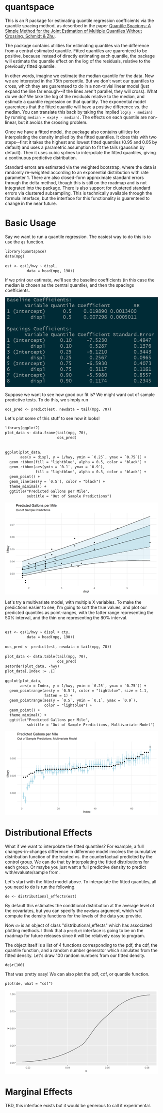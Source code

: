 # quantspace
This is an R package for estimating quantile regression coefficients via the quantile spacing method, as described in the paper [Quantile Spacings: A Simple Method for the Joint Estimation of Multiple Quantiles Without Crossing, Schmidt & Zhu](https://papers.ssrn.com/sol3/papers.cfm?abstract_id=2220901).

The package contains utilities for estimating quantiles via the difference from a central estimated quantile. Fitted quantiles are guarenteed to be positive, because instead of directly estimating each quantile, the package will estimate the quantile effect on the log of the residuals, relative to the previously fitted quantile.

In other words, imagine we estimate the median quantile for the data. Now we are interested in the 75th percentile. But we don't want our quantiles to cross, which they are guarenteed to do in a non-trivial linear model (just expand the line far enough--if the lines aren't parallel, they will cross). What do we do? We take the log of the residuals relative to the median, and estimate a quantile regression on that quantity. The exponential model guarentees that the fitted quantile will have a positive difference vs. the median. You can translate this back by taking the implied `log(y - median)` by running `median + exp(y - median)`. The effects on each quantile are non-linear, but it avoids the crossing problem.

Once we have a fitted model, the package also contains utilities for interpolating the density implied by the fitted quantiles. It does this with two steps--first it takes the highest and lowest fitted quantiles (0.95 and 0.05 by default) and uses a parametric assumption to fit the tails (gaussian by default). Then it uses cubic splines to interpolate the fitted quantiles, giving a continuous predictive distribution.

Standard errors are estimated via the weighted bootstrap, where the data is randomly re-weighted according to an exponential distribution with rate parameter 1. There are also closed-form approximate standard errors through the delta method, though this is still on the roadmap and is not integrated into the package. There is also support for clustered standard errors via clustered subsampling. This is technically available through the formula interface, but the interface for this functionality is guarenteed to change in the near future.

# Basic Usage

Say we want to run a quantile regression. The easiest way to do this is to use the `qs` function.

```
library(quantspace)
data(mpg)

est <- qs(1/hwy ~ displ, 
          data = head(mpg, 190))
```

If we print our estimate, we'll see the baseline coefficients (in this case the median is chosen as the central quantile), and then the spacings coefficients. 

![regression output](inst/img/reg_output.png)

Suppose we want to see how good our fit is? We might want out of sample predictive tests. To do this, we simply run

```
oos_pred <- predict(est, newdata = tail(mpg, 70))
```


Let's plot some of this stuff to see how it looks!
```
library(ggplot2)
plot_data <- data.frame(tail(mpg, 70),
                        oos_pred)
                        

ggplot(plot_data, 
       aes(x = displ, y = 1/hwy, ymin = `0.25`, ymax = `0.75`)) +
  geom_ribbon(fill = "lightblue", alpha = 0.5, color = "black") +
  geom_ribbon(aes(ymin = `0.1`, ymax = `0.9`),
              fill = "lightblue", alpha = 0.3, color = "black") +
  geom_point() +
  geom_line(aes(y = `0.5`), color = "black") +
  theme_minimal() +
  ggtitle("Predicted Gallons per Mile",
          subtitle = "Out of Sample Predictions")
 ```
 
![plot output](inst/img/predicted-gpm.png)

Let's try a multivariate model, with multiple X variables. To make the predictions easier to see, I'm going to sort the true values, and plot our predicted quantiles as point-ranges, with the fatter range representing the 50% interval, and the thin one representing the 80% interval.

```

est <- qs(1/hwy ~ displ + cty, 
          data = head(mpg, 190))

oos_pred <- predict(est, newdata = tail(mpg, 70))

plot_data <- data.table(tail(mpg, 70),
                        oos_pred)
setorder(plot_data, -hwy)
plot_data[,Index := .I]

ggplot(plot_data, 
       aes(x = Index, y = 1/hwy, ymin = `0.25`, ymax = `0.75`)) +
  geom_pointrange(aes(y = `0.5`), color = "lightblue", size = 1.1,
                  fatten = 1) +
  geom_pointrange(aes(y = `0.5`, ymin = `0.1`, ymax = `0.9`),
                  color = "lightblue") +
  geom_point() +
  theme_minimal() +
  ggtitle("Predicted Gallons per Mile",
          subtitle = "Out of Sample Predictions, Multivariate Model")
```
![plot output](inst/img/predicted-gpm-multivariate.png)


# Distributional Effects

What if we want to interpolate the fitted quantiles? For example, a full changes-in-changes difference in difference model involves the cumulative distribution function of the treated vs. the counterfactual predicted by the control group. We can do that by interpolating the fitted distributions for each group. Or maybe you just want a full predictive density to predict with/evaluate/sample from. 

Let's start with the fitted model above. To interpolate the fitted quantiles, all you need to do is run the following.

```
de <- distributional_effects(est)
```

By default this estimates the conditional distribution at the average level of the covariates, but you can specify the `newdata` argument, which will compute the density functions for the levels of the data you provide.

Now `de` is an object of class "distributional_effects" which has associated plotting methods. I think that a `predict` interface is going to be on the roadmap for future releases since it will be relatively easy to program.

The object itself is a list of 4 functions corresponding to the pdf, the cdf, the quantile function, and a random number generator which simulates from the fitted density. Let's draw 100 random numbers from our fitted density.

```
de$r(100)
```

That was pretty easy! We can also plot the pdf, cdf, or quantile function.

```
plot(de, what = "cdf")
```

![cdf-plot](inst/img/cdf-plot.png)

# Marginal Effects

TBD, this interface exists but it would be generous to call it experimental.



